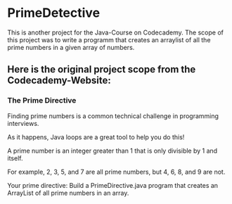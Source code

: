 # PrimeDetective
This is another project for the Java-Course on Codecademy.
The scope of this project was to write a programm that creates an arraylist
of all the prime numbers in a given array of numbers.

## Here is the original project scope from the Codecademy-Website:

### The Prime Directive
Finding prime numbers is a common technical challenge in programming interviews.

As it happens, Java loops are a great tool to help you do this!

A prime number is an integer greater than 1 that is only divisible by 1 and itself.

For example, 2, 3, 5, and 7 are all prime numbers, but 4, 6, 8, and 9 are not.

Your prime directive: Build a PrimeDirective.java program that creates an ArrayList of all prime numbers in an array.
